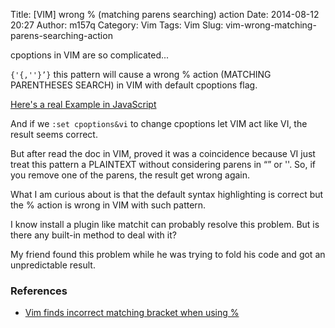 Title: [VIM] wrong % (matching parens searching) action
Date: 2014-08-12 20:27
Author: m157q
Category: Vim
Tags: Vim
Slug: vim-wrong-matching-parens-searching-action

cpoptions in VIM are so complicated...  
  
`{'{,''}’}` this pattern will cause a wrong % action (MATCHING PARENTHESES SEARCH) in VIM with default cpoptions flag.  
  
[Here's a real Example in JavaScript](pastebin.com/bEHix2hD)  
  
And if we `:set cpoptions&vi` to change cpoptions let VIM act like VI, the result seems correct.  
  
But after read the doc in VIM, proved it was a coincidence because VI just treat this pattern a PLAINTEXT without considering parens in “” or ''. So, if you remove one of the parens, the result get wrong again.  
  
What I am curious about is that the default syntax highlighting is correct but the % action is wrong in VIM with such pattern.  
  
I know install a plugin like matchit can probably resolve this problem. But is there any built-in method to deal with it?  
  
My friend found this problem while he was trying to fold his code and got an unpredictable result.  
  
  
### References  
+ [Vim finds incorrect matching bracket when using %](http://stackoverflow.com/questions/1903225/vim-finds-incorrect-matching-bracket-when-using)  